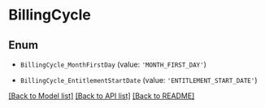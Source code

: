 # BillingCycle


## Enum

* `BillingCycle_MonthFirstDay` (value: `'MONTH_FIRST_DAY'`)

* `BillingCycle_EntitlementStartDate` (value: `'ENTITLEMENT_START_DATE'`)

[[Back to Model list]](../README.md#documentation-for-models) [[Back to API list]](../README.md#documentation-for-api-endpoints) [[Back to README]](../README.md)


